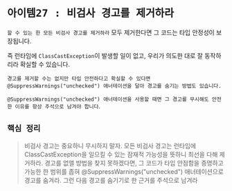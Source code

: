 # `아이템27 : 비검사 경고를 제거하라`

`할 수 있는 한 모든 비검사 경고를 제거하라` 모두 제거한다면 그 코드는 타입 안정성이 보장됩니다.

즉 런타임에 `ClassCastException`이 발생할 일이 없고, 우리가 의도한 대로 잘 동작하리라 확실할 수 있습니다.

`경고를 제거할 수는 없지만 타입 안전하다고 확실할 수 있다면 @SuppressWarnings("unchecked") 애너테이션을 달아 경고를 숨기는 방법도 있습니다.`

`@SuppressWarnings("unchecked") 애너테이션을 사용할 때면 그 경고를 무시해도 안전한 이유를 항상 주석으로 남겨야 합니다`.
<br>

## `핵심 정리`

> 비검사 경고는 중요하니 무시하지 말자. 모든 비검사 경고는 런타임에 ClassCastException을 일으킬 수 있는 잠재적 가능성을 뜻하니 최선을 다해 제거하라.
> 경고를 없앨 방법을 찾지 못하겠다면, 그 코드가 타입 안점함을 증명하고 가능한 한 범위를 좁혀 @SuppressWarnings("unchecked") 애너테이션으로 경고를 숨겨라. 그런 다음 경고를 숨기기로 한 근거를 주석으로 남겨라




